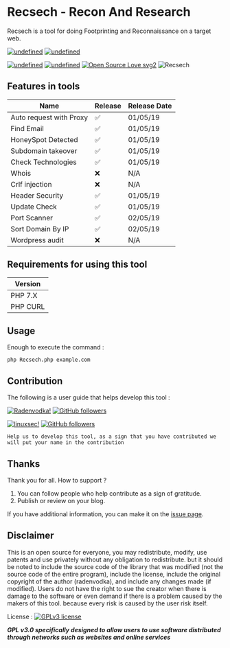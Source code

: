 # Recsech - Recon And Research 

Recsech is a tool for doing Footprinting and Reconnaissance on a target web.

[![undefined](https://img.shields.io/github/release/radenvodka/Recsech.svg)](https://github.com/radenvodka/Recsech/releases/latest)
[![undefined](https://img.shields.io/github/last-commit/radenvodka/Recsech.svg)](https://github.com/radenvodka)

[![undefined](https://badgen.net/badge//Windows/blue?icon=windows)](https://github.com/radenvodka/Recsech/issues/3) [![undefined](https://badgen.net/badge//Linux64/orange?icon=terminal)](https://github.com/radenvodka/Recsech/releases)
[![Open Source Love svg2](https://badges.frapsoft.com/os/v2/open-source.svg?v=103)](https://github.com/ellerbrock/open-source-badges/)
![Recsech](https://github.com/radenvodka/Recsech/raw/master/Recsechv1.4.PNG)

## Features in tools

| Name                    | Release            | Release Date |
|-------------------------|--------------------|--------------|
| Auto request with Proxy | :white_check_mark: | 01/05/19     |
| Find Email              | :white_check_mark: | 01/05/19     |
| HoneySpot Detected      | :white_check_mark: | 01/05/19     |
| Subdomain takeover      | :white_check_mark: | 01/05/19     |
| Check Technologies      | :white_check_mark: | 01/05/19     |
| Whois                   | :x:                | N/A          |
| Crlf injection          | :x:                | N/A          |
| Header Security         | :white_check_mark: | 01/05/19     |
| Update Check            | :white_check_mark: | 01/05/19     |
| Port Scanner            | :white_check_mark: | 02/05/19     |
| Sort Domain By IP       | :white_check_mark: | 02/05/19     |
| Wordpress audit         | :x:                | N/A          |

## Requirements for using this tool

| Version  |
|----------|
| PHP 7.X  |
| PHP CURL |


Usage
----

Enough to execute the command :

    php Recsech.php example.com


## Contribution

The following is a user guide that helps develop this tool : 


[![Radenvodka!](https://img.shields.io/badge/Radenvodka-Developers-1abc9c.svg)](https://github.com/radenvodka)
[![GitHub followers](https://img.shields.io/github/followers/radenvodka.svg?style=social&label=Follow&maxAge=2592000)](https://github.com/radenvodka?tab=followers)

[![linuxsec!](https://img.shields.io/badge/Linuxsec-PublicationMedia-1abc9c.svg)](https://github.com/linuxsec)
[![GitHub followers](https://img.shields.io/github/followers/linuxsec.svg?style=social&label=Follow&maxAge=2592000)](https://github.com/linuxsec?tab=followers)



    Help us to develop this tool, as a sign that you have contributed we will put your name in the contribution

## Thanks

Thank you for all.  How to support ?

1. You can follow people who help contribute as a sign of gratitude.
2. Publish or review on your blog. 

If you have additional information, you can make it on the [issue page](https://github.com/radenvodka/Recsech/issues).


## Disclaimer

This is an open source for everyone, you may redistribute, modify, use patents and use privately without any obligation to redistribute. but it should be noted to include the source code of the library that was modified (not the source code of the entire program), include the license, include the original copyright of the author (radenvodka), and include any changes made (if modified). Users do not have the right to sue the creator when there is damage to the software or even demand if there is a problem caused by the makers of this tool. because every risk is caused by the user risk itself.


License : [![GPLv3 license](https://img.shields.io/badge/License-GPLv3-blue.svg)](http://perso.crans.org/besson/LICENSE.html)

***GPL v3.0 specifically designed to allow users to use software distributed through networks such as websites and online services***

